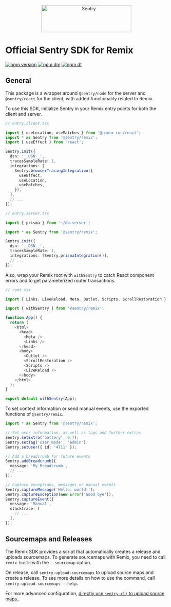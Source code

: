 <p align="center">
  <a href="https://sentry.io/?utm_source=github&utm_medium=logo" target="_blank">
    <img src="https://sentry-brand.storage.googleapis.com/sentry-wordmark-dark-280x84.png" alt="Sentry" width="280" height="84">
  </a>
</p>

# Official Sentry SDK for Remix

[![npm version](https://img.shields.io/npm/v/@sentry/remix.svg)](https://www.npmjs.com/package/@sentry/remix)
[![npm dm](https://img.shields.io/npm/dm/@sentry/remix.svg)](https://www.npmjs.com/package/@sentry/remix)
[![npm dt](https://img.shields.io/npm/dt/@sentry/remix.svg)](https://www.npmjs.com/package/@sentry/remix)

## General

This package is a wrapper around `@sentry/node` for the server and `@sentry/react` for the client, with added
functionality related to Remix.

To use this SDK, initialize Sentry in your Remix entry points for both the client and server.

```ts
// entry.client.tsx

import { useLocation, useMatches } from '@remix-run/react';
import * as Sentry from '@sentry/remix';
import { useEffect } from 'react';

Sentry.init({
  dsn: '__DSN__',
  tracesSampleRate: 1,
  integrations: [
    Sentry.browserTracingIntegration({
      useEffect,
      useLocation,
      useMatches,
    }),
  ],
  // ...
});
```

```ts
// entry.server.tsx

import { prisma } from '~/db.server';

import * as Sentry from '@sentry/remix';

Sentry.init({
  dsn: '__DSN__',
  tracesSampleRate: 1,
  integrations: [Sentry.prismaIntegration()],
  // ...
});
```

Also, wrap your Remix root with `withSentry` to catch React component errors and to get parameterized router
transactions.

```ts
// root.tsx

import { Links, LiveReload, Meta, Outlet, Scripts, ScrollRestoration } from '@remix-run/react';

import { withSentry } from '@sentry/remix';

function App() {
  return (
    <html>
      <head>
        <Meta />
        <Links />
      </head>
      <body>
        <Outlet />
        <ScrollRestoration />
        <Scripts />
        <LiveReload />
      </body>
    </html>
  );
}

export default withSentry(App);
```

To set context information or send manual events, use the exported functions of `@sentry/remix`.

```ts
import * as Sentry from '@sentry/remix';

// Set user information, as well as tags and further extras
Sentry.setExtra('battery', 0.7);
Sentry.setTag('user_mode', 'admin');
Sentry.setUser({ id: '4711' });

// Add a breadcrumb for future events
Sentry.addBreadcrumb({
  message: 'My Breadcrumb',
  // ...
});

// Capture exceptions, messages or manual events
Sentry.captureMessage('Hello, world!');
Sentry.captureException(new Error('Good bye'));
Sentry.captureEvent({
  message: 'Manual',
  stacktrace: [
    // ...
  ],
});
```

## Sourcemaps and Releases

The Remix SDK provides a script that automatically creates a release and uploads sourcemaps. To generate sourcemaps with
Remix, you need to call `remix build` with the `--sourcemap` option.

On release, call `sentry-upload-sourcemaps` to upload source maps and create a release. To see more details on how to
use the command, call `sentry-upload-sourcemaps --help`.

For more advanced configuration,
[directly use `sentry-cli` to upload source maps.](https://github.com/getsentry/sentry-cli).
